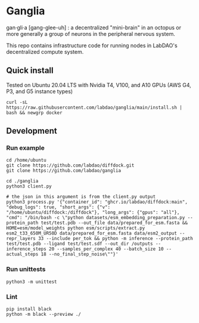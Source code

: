 # Ganglia

gan·gli·a [gang-glee-uh] : a decentralized "mini-brain" in an octopus or more generally a group of neurons in the peripheral nervous system.

This repo contains infrastructure code for running nodes in LabDAO's decentralized compute system.

## Quick install

Tested on Ubuntu 20.04 LTS with Nvidia T4, V100, and A10 GPUs (AWS G4, P3, and G5 instance types)

```
curl -sL https://raw.githubusercontent.com/labdao/ganglia/main/install.sh | bash && newgrp docker
```

## Development

### Run example
```
cd /home/ubuntu
git clone https://github.com/labdao/diffdock.git
git clone https://github.com/labdao/ganglia

cd ./ganglia
python3 client.py

# the json in this argument is from the client.py output
python3 process.py '{"container_id": "ghcr.io/labdao/diffdock:main", "debug_logs": true, "short_args": {"v": "/home/ubuntu/diffdock:/diffdock"}, "long_args": {"gpus": "all"}, "cmd": "/bin/bash -c \"python datasets/esm_embedding_preparation.py --protein_path test/test.pdb --out_file data/prepared_for_esm.fasta && HOME=esm/model_weights python esm/scripts/extract.py esm2_t33_650M_UR50D data/prepared_for_esm.fasta data/esm2_output --repr_layers 33 --include per_tok && python -m inference --protein_path test/test.pdb --ligand test/test.sdf --out_dir /outputs --inference_steps 20 --samples_per_complex 40 --batch_size 10 --actual_steps 18 --no_final_step_noise\""}'
```

### Run unittests
```
python3 -m unittest
```

### Lint
```
pip install black
python -m black --preview ./
```
